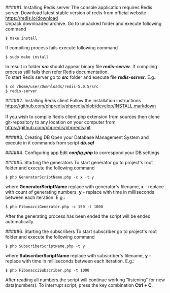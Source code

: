 #####1. Installing Redis server
The console application requires Redis server. Download latest stable version of redis from official website https://redis.io/download<br>
Unpack downloaded archive. Go to unpacked folder and execute following command
```
$ make install
```

If compiling process fails execute following command
```
$ sudo make install
```
In result in folder **_src_** should appear binary file **_redis-server_**. If compiling process still fails then refer Redis documentation.<br>
To start Redis server go to **_src_** folder and execute file **_redis-server_**. E.g.:
```
$ cd /home/user/Downloads/redis-5.0.5/src
$ redis-server
```

#####2. Installing Redis client
Follow the installation instructions https://github.com/phpredis/phpredis/blob/develop/INSTALL.markdown<br><br>
If you wish to compile Redis client php extension from sources then clone git-repository to any location on your computer from https://github.com/phpredis/phpredis.git<br>


#####3. Creating DB
Open your Database Management System and execute in it commands from script **_db.sql_**

#####4. Configuring app
Edit **_config.php_** to correspond your DB settings

#####5. Starting the generators
To start generator go to project's root folder and execute the following command
```
$ php GeneratorScriptName.php -c x -t y
```
where **GeneratorScriptName** replace with generator's filename, **x** - replace with count of generating numbers, **y** - replace with time in milliseconds between each iteration. E.g.:
```
$ php FibonacciGenerator.php -c 150 -t 1000
```
After the generating process has been ended the script will be ended automatically.

#####6. Starting the subscribers
To start subscriber go to project's root folder and execute the following command
```
$ php SubscriberScriptName.php -t y
```
where **SubscriberScriptName** replace with subscriber's filename, **y** - replace with time in milliseconds between each iteration. E.g.:
```
$ php FibonacciSubscriber.php -t 1000
```
After reading all numbers the script will continue working "listening" for new data(numbers). To interrupt script, press the key combination **Ctrl + C**.
